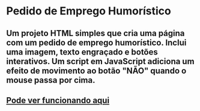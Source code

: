 # Pedido de Emprego Humorístico
## Um projeto HTML simples que cria uma página com um pedido de emprego humorístico. Inclui uma imagem, texto engraçado e botões interativos. Um script em JavaScript adiciona um efeito de movimento ao botão "NÃO" quando o mouse passa por cima.
## [Pode ver funcionando aqui](https://pedir-emprego-page.vercel.app/)


 
